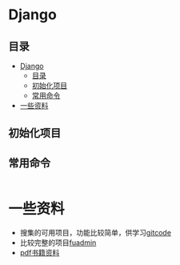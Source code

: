 # Django
## 目录
- [Django](#django)
  - [目录](#目录)
  - [初始化项目](#初始化项目)
  - [常用命令](#常用命令)
- [一些资料](#一些资料)

## 初始化项目



## 常用命令

``` bash


``` 

# 一些资料

- 搜集的可用项目，功能比较简单，供学习[gitcode](https://gitcode.net/explore/topics/django)
- 比较完整的项目[fuadmin](https://github.com/FuAdmin/fu-admin)
- [pdf书籍资料](https://gitcode.net/e-books/books_abt_python3/-/blob/master/%E6%B7%B1%E5%85%A5%E7%90%86%E8%A7%A3Django%EF%BC%9A%E6%A1%86%E6%9E%B6%E5%86%85%E5%B9%95%E4%B8%8E%E5%AE%9E%E7%8E%B0%E5%8E%9F%E7%90%86_9787121421884.pdf)